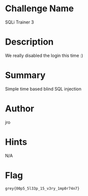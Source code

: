 # Challenge Name

SQLi Trainer 3

# Description

We really disabled the login this time :)

# Summary

Simple time based blind SQL injection

# Author

jro

# Hints

N/A

# Flag

`grey{00p5_5l33p_15_v3ry_1mp0r74n7}`
